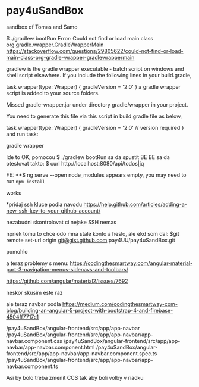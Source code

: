 # pay4uSandBox
sandbox of Tomas and Samo

$ ./gradlew bootRun
Error: Could not find or load main class org.gradle.wrapper.GradleWrapperMain
https://stackoverflow.com/questions/29805622/could-not-find-or-load-main-class-org-gradle-wrapper-gradlewrappermain

gradlew is the gradle wrapper executable - batch script on windows and shell script elsewhere. If you include the following lines in your build.gradle,

task wrapper(type: Wrapper) {
    gradleVersion = '2.0'
}
a gradle wrapper script is added to your source folders.

Missed gradle-wrapper.jar under directory gradle/wrapper in your project.

You need to generate this file via this script in build.gradle file as below,

task wrapper(type: Wrapper) {
   gradleVersion = '2.0' // version required
}
and run task:

gradle wrapper

Ide to OK, pomocou $ ./gradlew bootRun sa da spustit BE
BE sa da otestovat takto:
$ curl http://localhost:8080/api/todos|jq


FE:
**$ ng serve --open
node_modules appears empty, you may need to run `npm install`

works

*pridaj ssh kluce podla navodu
https://help.github.com/articles/adding-a-new-ssh-key-to-your-github-account/

nezabudni skontrolovat ci nejake SSH nemas

npriek tomu to chce odo mna stale konto a heslo, ale ekd som dal:
$git remote set-url origin git@gist.github.com:pay4UU/pay4uSandBox.git

pomohlo

a teraz problemy s menu:
https://codingthesmartway.com/angular-material-part-3-navigation-menus-sidenavs-and-toolbars/

https://github.com/angular/material2/issues/7692

neskor skusim este raz

ale teraz navbar podla 
https://medium.com/codingthesmartway-com-blog/building-an-angular-5-project-with-bootstrap-4-and-firebase-4504ff7717c1

/pay4uSandBox/angular-frontend/src/app/app-navbar
/pay4uSandBox/angular-frontend/src/app/app-navbar/app-navbar.component.css
/pay4uSandBox/angular-frontend/src/app/app-navbar/app-navbar.component.html
/pay4uSandBox/angular-frontend/src/app/app-navbar/app-navbar.component.spec.ts
/pay4uSandBox/angular-frontend/src/app/app-navbar/app-navbar.component.ts

Asi by bolo treba zmenit CCS tak aby boli volby v riadku









